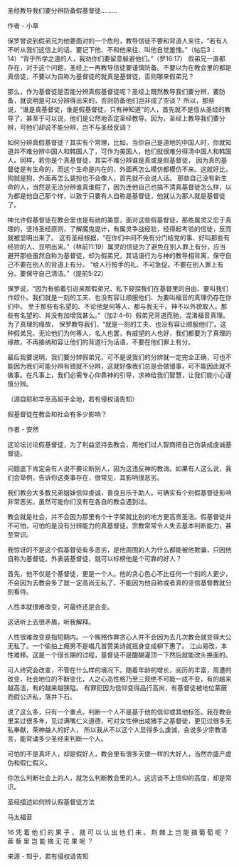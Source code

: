 圣经教导我们要分辨防备假基督徒.........

作者 - 小草

保罗曾说到假弟兄为他要面对的一个危险，教导信徒不要和背道人来往，“若有人不听从我们这信上的话、要记下他、不和他来往、叫他自觉羞愧。”（帖后3：14）“背乎所学之道的人，我劝你们要留意躲避他们。”（罗16:17）
假弟兄一直都存在，对于这个问题，圣经上一再教导信徒要谨慎防备。不要以为在教会里的都是真信徒，不要以为自称为基督徒的就真是基督徒，否则哪来假弟兄？

那么，作为基督徒是否能分辨真假基督徒呢？圣经上既然教导我们要分辨，要防备，就说明是可以分辨得出来的，否则防备他们岂非成了空谈？
所以，那些说，“谁是真基督徒，谁是假基督徒，只有神知道”的人，首先就不是信从圣经的教导了，甚至于可以说，他们是公然地否定圣经教导。因为，圣经上教导我们要分辨，可他们却说不能分辨，岂不与圣经反调？

如何分辨真假基督徒？其实有个常理，比如，当你自己是道地的中国人时，你就知道并不难分辨中国人和韩国人了，可作为美国人，他们就很难分得清中国人和韩国人。同样，若你是个真基督徒，其实不难分辨谁是真或是假基督徒，
因为真的基督徒是有生命的，而这个生命是内在的，外面再怎么模仿都模仿不来。这就好比，狗就是狗，外面再怎么装扮也不会像人，首先就不会说人话。
那些自己没有新生命的人，当然是无法分辨谁真谁假了，因为连他自己也搞不清真基督徒怎么样，以为都是他自己那个样，以致于只要有人自称是基督徒，他就认为那人就是基督徒了。

神允许假基督徒在教会里也是有祂的美意，面对这些假基督徒，那些属灵又忠于真理的，坚持圣经原则，了解魔鬼诡计，有属灵争战经验，经得起考验的信徒，反而就被显明出来了。
这有圣经根据，“在你们中间不免有分门结党的事、好叫那些有经验的人、显明出来。”（林前11:19）属灵的信徒为了避免在别人罪上有分，应当避开那些虽然自称为基督徒，却为假弟兄，其话语行为与神的教导相背离，保守自己不要在别人的背道上有分。
“给人行按手的礼、不可急促。不要在别人罪上有分。要保守自己清洁。”（提前5:22）

保罗说，“因为有偷着引进来那假弟兄、私下窥探我们在基督里的自由、要叫我们作奴仆。我们就是一刻的工夫、也没有容让顺服他们、为要叫福音的真理仍存在你们中。
至于那些有名望的、不论他是何等人、都与我无干。神不以外貌取人。那些有名望的、并没有加增我甚么。”（加2:4-6）假弟兄背道而驰，混淆福音真理。为了真理的缘故，
保罗教导我们，“就是一刻的工夫、也没有容让顺服他们”。这种假弟兄，无论他们为何等人，名人也罢，有威望的人也好，我们都要为了真理的缘故，不再接纳和容让他们的背道行为话语，不要在他们罪上有分。

最后我要说明，我们要分辨假弟兄，可不是说我们的分辨就一定完全正确，可也不能因为我们可能分辨有错就不分辨，这就好像我们总是会做错事，可不能因此就不做事。在凡事上，我们必需专心仰靠神的引导，求神给我们智慧，让我们能小心谨慎分辨。


（源自耶和华至高超乎全地，若有侵权请告知）


假基督徒在教会和社会有多少影响？

作者 - 安然

这论坛讨论假基督徒，为了利益坚持去教会，用他们过人智商把自己伪装成虔诚基督徒。

问题底下肯定会有人说不要论断别人，因为这违反神的教诲。如果有人这么说，我们会举例，告诉你这类事存在，很常见，其影响很恶劣。

我们教会大多数兄弟姐妹信仰虔诚，善良且乐于助人。可确实有个别假基督徒影响非常恶劣。虽然可能你们没有在各自的教会遇到过。

教会就是社会，并不会因为那里有个十字架就比别的地方更高贵圣洁。假基督徒并不可怕，可怕的是没有分辨能力的真基督徒。宗教常常令人失去基本判断能力，甚至常识。

我惊讶的不是这个假基督徒有多恶劣，是他周围的人为什么都能被他欺骗，只因他自称为基督徒，外表装基督徒，就可以标榜他是个可靠的好人？

首先，他不仅是个基督徒，更是一个人。他的贪心色心不比任何一个别的人更少，不会因为去教会多了就一定高尚无私了，不能因为他自称或者真的坚信基督教就分别看待。

人性本就很难改变，可最终还是会变。

这话听上去很矛盾，听我解释。

人性很难改变是指短期内。一个贿赂作弊贪心人并不会因为去几次教会就变得大公无私了。一个偷拍上瘾男不是唱几首赞美诗就摇身变成柳下惠了。
江山易改，本性难移。这是一个很长期的过程，基督徒不是醍醐灌顶一下然后就能改头换面的。

可人终究会改变，不管在什么样的境况下。随着年龄的增长，阅历的丰富，周遭的改变，社会地位的不断变化，人之心态性格乃至三观绝不可能一成不变，有的越来越高洁，有的越来越狭隘。
有罪犯因为信仰变得品行高尚，有基督徒被地位蒙蔽而假公济私，落井下石。

说了这么多，只有一个重点。判断一个人不是基于他的信仰或其他标签。我在教会里呆过很多年，见过满嘴仁义道德，可对女性伸出咸猪手之基督徒，更见过很多无私奉献，荣神益人的好人，
所以我从不以这个人显得多么虔诚，会说多少宗教语言，能背诵多少圣经来判断一个人。

可怕的不是真坏人，却是假好人，教会里有很多天使一样的大好人，当然亦盛产虚伪和假仁假义。

你怎么判断社会上的人，就怎么判断教会里的人。这远谈不上信仰的高度，却是常识。

圣经描述如何辨认假基督徒方法

马太福音

16 凭 着 他 们 的 果 子 ， 就 可 以 认 出 他 们 来 。 荆 棘 上 岂 能 摘 葡 萄 呢 ？ 蒺 藜 里 岂 能 摘 无 花 果 呢 ？


来源 - 知乎，若有侵权请告知
